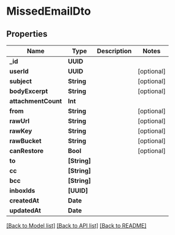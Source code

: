 # MissedEmailDto

## Properties
Name | Type | Description | Notes
------------ | ------------- | ------------- | -------------
**_id** | **UUID** |  | 
**userId** | **UUID** |  | [optional] 
**subject** | **String** |  | [optional] 
**bodyExcerpt** | **String** |  | [optional] 
**attachmentCount** | **Int** |  | 
**from** | **String** |  | [optional] 
**rawUrl** | **String** |  | [optional] 
**rawKey** | **String** |  | [optional] 
**rawBucket** | **String** |  | [optional] 
**canRestore** | **Bool** |  | [optional] 
**to** | **[String]** |  | 
**cc** | **[String]** |  | 
**bcc** | **[String]** |  | 
**inboxIds** | **[UUID]** |  | 
**createdAt** | **Date** |  | 
**updatedAt** | **Date** |  | 

[[Back to Model list]](../README#documentation-for-models) [[Back to API list]](../README#documentation-for-api-endpoints) [[Back to README]](../README)


